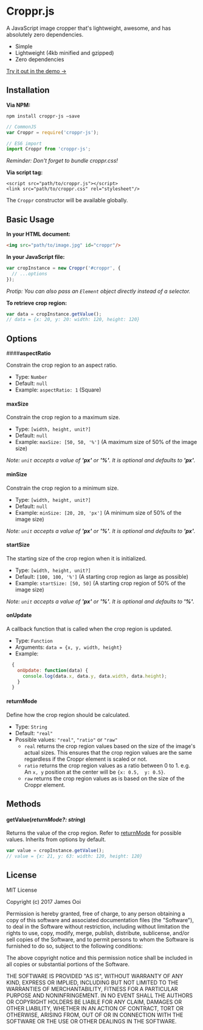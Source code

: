 # Croppr.js

A JavaScript image cropper that's lightweight, awesome, and has absolutely zero dependencies.

* Simple
* Lightweight (4kb minified and gzipped)
* Zero dependencies

[Try it out in the demo →](https://google.com)



## Installation

**Via NPM:**

```
npm install croppr-js —save
```

```javascript
// CommonJS
var Croppr = require('croppr-js');

// ES6 import
import Croppr from 'croppr-js';
```
_Reminder: Don't forget to bundle croppr.css!_

**Via script tag:**

```
<script src="path/to/croppr.js"></script>
<link src="path/to/croppr.css" rel="stylesheet"/>
```

The `Croppr` constructor will be available globally.



## Basic Usage

**In your HTML document:**

```html
<img src="path/to/image.jpg" id="croppr"/>
```

**In your JavaScript file:**

```javascript
var cropInstance = new Croppr('#croppr', {
  // ...options
});
```

_Protip: You can also pass an `Element` object directly instead of a selector._

**To retrieve crop region:**

```javascript
var data = cropInstance.getValue();
// data = {x: 20, y: 20: width: 120, height: 120}
```



## Options

####**aspectRatio**

Constrain the crop region to an aspect ratio.

* Type: `Number`
* Default: `null`
* Example: `aspectRatio: 1` (Square)



#### **maxSize**

Constrain the crop region to a maximum size.

* Type: `[width, height, unit?]`
* Default: `null`
* Example: `maxSize: [50, 50, '%']` (A maximum size of 50% of the image size)

_Note: `unit` accepts a value of **'px'** or **'%'**. It is optional and defaults to **'px'**._



#### **minSize**

Constrain the crop region to a minimum size.

- Type: `[width, height, unit?]`
- Default: `null`
- Example: `minSize: [20, 20, 'px']` (A minimum size of 50% of the image size)

_Note: `unit` accepts a value of **'px'** or **'%'**. It is optional and defaults to **'px'**._



#### **startSize**

The starting size of the crop region when it is initialized.

- Type: `[width, height, unit?]`
- Default: `[100, 100, '%']` (A starting crop region as large as possible)
- Example: `startSize: [50, 50]` (A starting crop region of 50% of the image size)

_Note: `unit` accepts a value of **'px'** or **'%'**. It is optional and defaults to **'%'**._



#### **onUpdate**

A callback function that is called when the crop region is updated.

* Type: `Function`
* Arguments: `data = {x, y, width, height}`
* Example:
```javascript
  {
    onUpdate: function(data) {
      console.log(data.x, data.y, data.width, data.height);
    }
  }
```



#### **returnMode**

Define how the crop region should be calculated.

* Type: `String`
* Default: `"real"`
* Possible values: `"real"`, `"ratio"` or `"raw"`
  * `real` returns the crop region values based on the size of the image's actual sizes. This ensures that the crop region values are the same regardless if the Croppr element is scaled or not.
  * `ratio` returns the crop region values as a ratio between 0 to 1. e.g. An `x, y` position at the center will be `{x: 0.5,  y: 0.5}`.
  * `raw` returns the crop region values as is based on the size of the Croppr element.



## Methods

#### **getValue(_returnMode?: string_)**

Returns the value of the crop region. Refer to [returnMode](#returnmode) for possible values. Inherits from options by default.

```javascript
var value = cropInstance.getValue();
// value = {x: 21, y: 63: width: 120, height: 120}
```



## License

MIT License

Copyright (c) 2017 James Ooi

Permission is hereby granted, free of charge, to any person obtaining a copy
of this software and associated documentation files (the "Software"), to deal
in the Software without restriction, including without limitation the rights
to use, copy, modify, merge, publish, distribute, sublicense, and/or sell
copies of the Software, and to permit persons to whom the Software is
furnished to do so, subject to the following conditions:

The above copyright notice and this permission notice shall be included in all
copies or substantial portions of the Software.

THE SOFTWARE IS PROVIDED "AS IS", WITHOUT WARRANTY OF ANY KIND, EXPRESS OR
IMPLIED, INCLUDING BUT NOT LIMITED TO THE WARRANTIES OF MERCHANTABILITY,
FITNESS FOR A PARTICULAR PURPOSE AND NONINFRINGEMENT. IN NO EVENT SHALL THE
AUTHORS OR COPYRIGHT HOLDERS BE LIABLE FOR ANY CLAIM, DAMAGES OR OTHER
LIABILITY, WHETHER IN AN ACTION OF CONTRACT, TORT OR OTHERWISE, ARISING FROM,
OUT OF OR IN CONNECTION WITH THE SOFTWARE OR THE USE OR OTHER DEALINGS IN THE
SOFTWARE.
